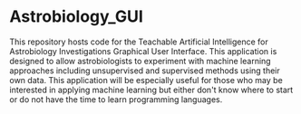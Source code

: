 # Astrobiology_GUI
This repository hosts code for the Teachable Artificial Intelligence for Astrobiology Investigations Graphical User Interface. This application is designed to allow astrobiologists to experiment with machine learning approaches including unsupervised and supervised methods using their own data. This application will be especially useful for those who may be interested in applying machine learning but either don't know where to start or do not have the time to learn programming languages.
